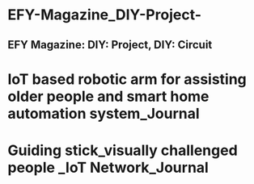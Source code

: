 # EFY-Magazine_DIY-Project-
## EFY Magazine: DIY: Project, DIY: Circuit
# IoT based robotic arm for assisting older people and smart home automation system_Journal
# Guiding stick_visually challenged people _IoT Network_Journal

